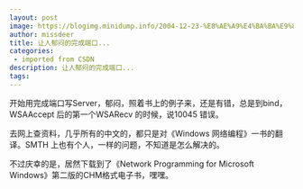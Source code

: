 ```yaml
---
layout: post
image: https://blogimg.minidump.info/2004-12-23-%E8%AE%A9%E4%BA%BA%E9%83%81%E9%97%B7%E7%9A%84%E5%AE%8C%E6%88%90%E7%AB%AF%E5%8F%A3.md
author: missdeer
title: 让人郁闷的完成端口...
categories: 
 - imported from CSDN
description: 让人郁闷的完成端口...
tags: 
---
```


开始用完成端口写Server，郁闷，照着书上的例子来，还是有错，总是到bind，WSAAccept 后的第一个WSARecv 的时候，说10045 错误。

去网上查资料，几乎所有的中文的，都只是对《Windows 网络编程》一书的翻译。SMTH 上也有个人，一样的问题，不知道是怎么解决的。

不过庆幸的是，居然下载到了《Network Programming for Microsoft Windows》第二版的CHM格式电子书，嘿嘿。
